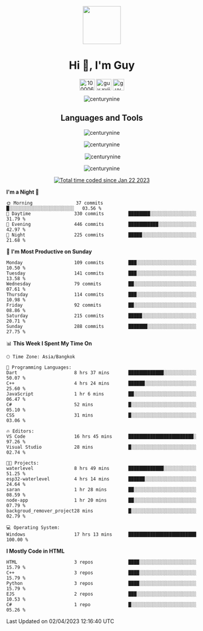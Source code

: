 
<p align="center"> <img src="https://user-images.githubusercontent.com/109062980/213915698-3e79c409-24f8-4471-a5f8-e7a842ad3a0a.gif" width="100" /> </p>
 
<h1 align="center">Hi 👋, I'm Guy</h1>
<p align="center">
<a href="https://fb.com/100006608053988" target="blank"><img align="center" src="https://raw.githubusercontent.com/rahuldkjain/github-profile-readme-generator/master/src/images/icons/Social/facebook.svg" alt="100006608053988" height="30" width="40" /></a>
<a href="https://instagram.com/guy.xvii" target="blank"><img align="center" src="https://raw.githubusercontent.com/rahuldkjain/github-profile-readme-generator/master/src/images/icons/Social/instagram.svg" alt="guy.xvii" height="30" width="40" /></a>
<a href="mailto:liwlifeix@gmail.com" target="blank"><img align="center" src="https://user-images.githubusercontent.com/109062980/226533395-e26b601f-4b8f-456f-affd-55dc944b4149.png" alt="guy.xvii" height="30" width="30" /></a>
</p>

<p align="center"> <img src="https://komarev.com/ghpvc/?username=centurynine&label=Profile%20views&color=0e75b6&style=for-the-badge" alt="centurynine" /> </p>

<h2 align="center">Languages and Tools</h3>

<!-- https://skillicons.dev/ -->
<p align="center">
<img src="https://skillicons.dev/icons?i=html,css,js,bootstrap,jquery,figma,cloudflare,nodejs,php,java,c,cs,cpp,py,dart,flutter,firebase,androidstudio,git,github,linux,docker,kubernetes,sqlite,mysql,mongodb,postman,nginx,express,arduino" alt="centurynine" /> 
</p>
 
<p align="center"><img align="center" src="https://github-readme-stats.vercel.app/api/top-langs?username=centurynine&show_icons=true&locale=en&layout=compact&theme=" alt="centurynine" /></p>

<p align="center">&nbsp;<img align="center" src="https://github-readme-stats.vercel.app/api?username=centurynine&show_icons=true&locale=en&theme=" alt="centurynine" /></p>

<p align="center"><img align="center" src="https://github-readme-streak-stats.herokuapp.com/?user=centurynine&theme=" alt="centurynine" /></p>
<p align="center">
<a href="https://wakatime.com/@9ded98d1-6308-4a11-a75a-63f31fdc4e7a"><img src="https://wakatime.com/badge/user/9ded98d1-6308-4a11-a75a-63f31fdc4e7a.svg" alt="Total time coded since Jan 22 2023" /></a>
  
<!--START_SECTION:waka-->
**I'm a Night 🦉** 

```text
🌞 Morning                37 commits          █░░░░░░░░░░░░░░░░░░░░░░░░   03.56 % 
🌆 Daytime                330 commits         ████████░░░░░░░░░░░░░░░░░   31.79 % 
🌃 Evening                446 commits         ███████████░░░░░░░░░░░░░░   42.97 % 
🌙 Night                  225 commits         █████░░░░░░░░░░░░░░░░░░░░   21.68 % 
```
📅 **I'm Most Productive on Sunday** 

```text
Monday                   109 commits         ███░░░░░░░░░░░░░░░░░░░░░░   10.50 % 
Tuesday                  141 commits         ███░░░░░░░░░░░░░░░░░░░░░░   13.58 % 
Wednesday                79 commits          ██░░░░░░░░░░░░░░░░░░░░░░░   07.61 % 
Thursday                 114 commits         ███░░░░░░░░░░░░░░░░░░░░░░   10.98 % 
Friday                   92 commits          ██░░░░░░░░░░░░░░░░░░░░░░░   08.86 % 
Saturday                 215 commits         █████░░░░░░░░░░░░░░░░░░░░   20.71 % 
Sunday                   288 commits         ███████░░░░░░░░░░░░░░░░░░   27.75 % 
```


📊 **This Week I Spent My Time On** 

```text
🕑︎ Time Zone: Asia/Bangkok

💬 Programming Languages: 
Dart                     8 hrs 37 mins       █████████████░░░░░░░░░░░░   50.07 % 
C++                      4 hrs 24 mins       ██████░░░░░░░░░░░░░░░░░░░   25.60 % 
JavaScript               1 hr 6 mins         ██░░░░░░░░░░░░░░░░░░░░░░░   06.47 % 
C#                       52 mins             █░░░░░░░░░░░░░░░░░░░░░░░░   05.10 % 
CSS                      31 mins             █░░░░░░░░░░░░░░░░░░░░░░░░   03.06 % 

🔥 Editors: 
VS Code                  16 hrs 45 mins      ████████████████████████░   97.26 % 
Visual Studio            28 mins             █░░░░░░░░░░░░░░░░░░░░░░░░   02.74 % 

🐱‍💻 Projects: 
waterlevel               8 hrs 49 mins       █████████████░░░░░░░░░░░░   51.25 % 
esp32-waterlevel         4 hrs 14 mins       ██████░░░░░░░░░░░░░░░░░░░   24.64 % 
saran                    1 hr 28 mins        ██░░░░░░░░░░░░░░░░░░░░░░░   08.59 % 
node-app                 1 hr 20 mins        ██░░░░░░░░░░░░░░░░░░░░░░░   07.79 % 
backgroud_remover_project28 mins             █░░░░░░░░░░░░░░░░░░░░░░░░   02.79 % 

💻 Operating System: 
Windows                  17 hrs 13 mins      █████████████████████████   100.00 % 
```

**I Mostly Code in HTML** 

```text
HTML                     3 repos             ████░░░░░░░░░░░░░░░░░░░░░   15.79 % 
C++                      3 repos             ████░░░░░░░░░░░░░░░░░░░░░   15.79 % 
Python                   3 repos             ████░░░░░░░░░░░░░░░░░░░░░   15.79 % 
EJS                      2 repos             ███░░░░░░░░░░░░░░░░░░░░░░   10.53 % 
C#                       1 repo              █░░░░░░░░░░░░░░░░░░░░░░░░   05.26 % 
```




 Last Updated on 02/04/2023 12:16:40 UTC
<!--END_SECTION:waka-->
  
</p>

